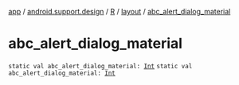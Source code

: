 [app](../../../index.md) / [android.support.design](../../index.md) / [R](../index.md) / [layout](index.md) / [abc_alert_dialog_material](./abc_alert_dialog_material.md)

# abc_alert_dialog_material

`static val abc_alert_dialog_material: `[`Int`](https://kotlinlang.org/api/latest/jvm/stdlib/kotlin/-int/index.html)
`static val abc_alert_dialog_material: `[`Int`](https://kotlinlang.org/api/latest/jvm/stdlib/kotlin/-int/index.html)